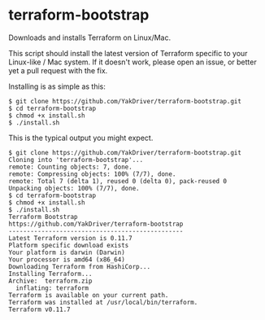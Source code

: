 # terraform-bootstrap

Downloads and installs Terraform on Linux/Mac.

This script should install the latest version of Terraform specific to your Linux-like / Mac system. If it doesn't work, 
please open an issue, or better yet a pull request with the fix.

Installing is as simple as this:

```shell
$ git clone https://github.com/YakDriver/terraform-bootstrap.git
$ cd terraform-bootstrap
$ chmod +x install.sh
$ ./install.sh
```

This is the typical output you might expect.
```shell
$ git clone https://github.com/YakDriver/terraform-bootstrap.git
Cloning into 'terraform-bootstrap'...
remote: Counting objects: 7, done.
remote: Compressing objects: 100% (7/7), done.
remote: Total 7 (delta 1), reused 0 (delta 0), pack-reused 0
Unpacking objects: 100% (7/7), done.
$ cd terraform-bootstrap
$ chmod +x install.sh
$ ./install.sh
Terraform Bootstrap
https://github.com/YakDriver/terraform-bootstrap
------------------------------------------------
Latest Terraform version is 0.11.7
Platform specific download exists
Your platform is darwin (Darwin)
Your processor is amd64 (x86_64)
Downloading Terraform from HashiCorp...
Installing Terraform...
Archive:  terraform.zip
  inflating: terraform               
Terraform is available on your current path.
Terraform was installed at /usr/local/bin/terraform.
Terraform v0.11.7
```
